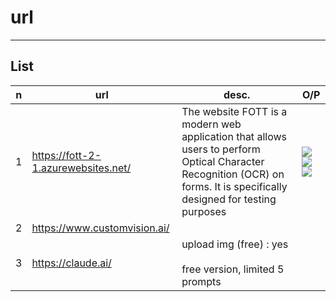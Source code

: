 # url

---

## List
|n|url|desc.|O/P|
|-|---|-----|---|
|1|https://fott-2-1.azurewebsites.net/|The website FOTT is a modern web application that allows users to perform Optical Character Recognition (OCR) on forms. It is specifically designed for testing purposes|<img src="https://i.imgur.com/SVvDay0.png"><img src="https://i.imgur.com/XFH1ihA.png"><img src="https://i.imgur.com/J9I2eOx.png">|
|2|https://www.customvision.ai/|
|3|https://claude.ai/|upload img (free) : yes<br/><br/>free version, limited 5 prompts|
